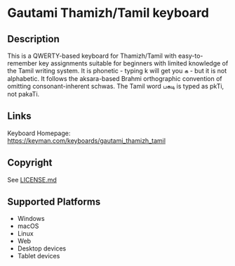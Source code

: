Gautami Thamizh/Tamil keyboard
==============

Description
-----------
This is a QWERTY-based keyboard for Thamizh/Tamil with easy-to-remember key assignments suitable for beginners with limited knowledge of the Tamil writing system. It is phonetic - typing k will get you க - but it is not alphabetic. It follows the aksara-based Brahmi orthographic convention of omitting consonant-inherent schwas. The Tamil word பகடி is typed as pkTi, not pakaTi.

Links
-----
Keyboard Homepage: https://keyman.com/keyboards/gautami_thamizh_tamil

Copyright
---------
See [LICENSE.md](LICENSE.md)

Supported Platforms
-------------------
 * Windows
 * macOS
 * Linux
 * Web
 * Desktop devices
 * Tablet devices

